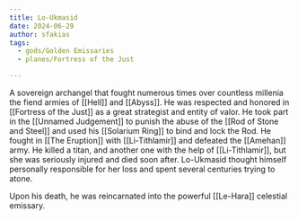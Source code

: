 ```yaml
---
title: Lo-Ukmasid
date: 2024-06-29
author: sfakias
tags:
  - gods/Golden Emissaries
  - planes/Fortress of the Just

---
```


A sovereign archangel that fought numerous times over countless millenia the fiend armies of [[Hell]] and [[Abyss]]. He was respected and honored in [[Fortress of the Just]] as a great strategist and entity of valor. He took part in the [[Unnamed Judgement]] to punish the abuse of the [[Rod of Stone and Steel]] and used his [[Solarium Ring]] to bind and lock the Rod. He fought in [[The Eruption]] with [[Li-Tithlamir]] and defeated the [[Amehan]] army. He killed a titan, and another one with the help of [[Li-Tithlamir]], but she was seriously injured and died soon after. Lo-Ukmasid thought himself personally responsible for her loss and spent several centuries trying to atone.

Upon his death, he was reincarnated into the powerful [[Le-Hara]] celestial emissary.